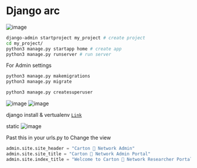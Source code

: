 # Django arc
![image](https://user-images.githubusercontent.com/80549753/216788425-5a41fac7-51f1-484b-b8a4-ce5236216c3b.png)
```bash
django-admin startproject my_project # create project
cd my_project/
python3 manage.py startapp home # create app
python3 manage.py runserver # run server
```

For Admin settings
```bash
python3 manage.py makemigrations
python3 manage.py migrate
```

```bash
python3 manage.py createsuperuser
```
![image](https://user-images.githubusercontent.com/80549753/217037738-c50bb329-7d60-4303-acdf-14913b6b2450.png)
![image](https://user-images.githubusercontent.com/80549753/217038013-def5a3a5-5c20-4e1f-8548-bdedc51900ef.png)


django install & vertualenv [`Link`](https://www.digitalocean.com/community/tutorials/how-to-install-the-django-web-framework-on-ubuntu-22-04)

static
![image](https://user-images.githubusercontent.com/80549753/216835958-127cb89f-1019-44bd-9aec-0ed31c2d2501.png)


Past this in your urls.py to Change the view
```python
admin.site.site_header = "Carton 🚃 Network Admin"
admin.site.site_title = "Carton 🚃 Network Admin Portal"
admin.site.index_title = "Welcome to Carton 🚃 Network Researcher Portal"
```
